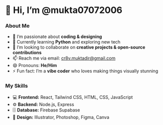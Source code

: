 # 👋 Hi, I’m @mukta07072006

### About Me
- 👀 I’m passionate about **coding & designing**  
- 🌱 Currently learning **Python** and exploring new tech  
- 💞️ I’m looking to collaborate on **creative projects & open-source contributions**  
- 📫 Reach me via email: [cr8v.muktadir@gmail.com](mailto:cr8v.muktadir@gmail.com)  
- 😄 Pronouns: **He/Him**  
- ⚡ Fun fact: I’m a **vibe coder** who loves making things visually stunning  

### My Skills
- 💻 **Frontend:** React, Tailwind CSS, HTML, CSS, JavaScript  
- ⚙️ **Backend:** Node.js, Express  
- 🗄️ **Database:** Firebase Supabase  
- 🎨 **Design:** Illustrator, Photoshop, Figma, Canva  


